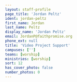 ```yaml
---
layout: staff-profile
page_title: 'Jordan Peltz'
ident: jordan-peltz
first_name: Jordan
last_name: Peltz
display_name: 'Jordan Peltz'
email: JordanP@faithpromise.org
phone_ext: null
title: 'Video Project Support'
campuses: ['']
teams: [worship]
ministries: [worship]
sort: 12
has_cover_photo: false
number_photos: 0
---
```


